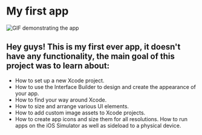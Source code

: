 #  My first app

![GIF demonstrating the app](appGIFs/appRecording)

## Hey guys! This is my first ever app, it doesn't have any functionality, the main goal of this project was to learn about:
- How to set up a new Xcode project.
- How to use the Interface Builder to design and create the appearance of your app.
- How to find your way around Xcode.
- How to size and arrange various UI elements.
- How to add custom image assets to Xcode projects.
- How to create app icons and size them for all resolutions. How to run apps on the iOS Simulator as well as sideload to a physical device.
